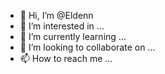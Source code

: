 - 👋 Hi, I’m @Eldenn
- 👀 I’m interested in ...
- 🌱 I’m currently learning ...
- 💞️ I’m looking to collaborate on ...
- 📫 How to reach me ...

<!---
Hello, I'm Matthieu and happy to get to know each other ! :)

Since I was 18 years old, I have been passionate about computers and especially computer development. 
It hasn't been too long, but it also means that I still have so much to learn! Because even if I love computers, I love learning. 

I bring expertise in web and mobile development, taking into account the latest technologies. 
I am known for my passion, my sympathy, my commitment and my enthusiasm to always find a relevant solution to the personal problems of my clients, in order to help them come out on top of all the challenges they have to overcome.

I accompany projects to make them grow in the web and mobile world. 
I develop applications/sites in order to achieve this goal. I also train students in order to accompany them in the world of computer development and bring them to become developers themselves.
--->

